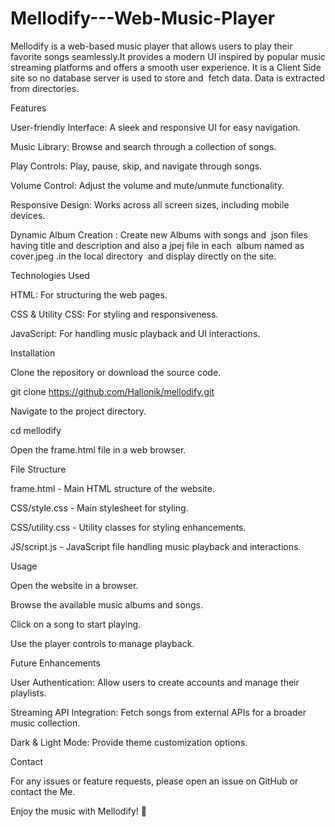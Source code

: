 
# Mellodify---Web-Music-Player
Mellodify is a web-based music player that allows users to  play their favorite songs seamlessly.It provides a modern UI inspired by popular music streaming platforms and offers a smooth user experience. It is a Client Side site so no database server is used to store and  fetch data. Data is extracted from directories.

Features

User-friendly Interface: A sleek and responsive UI for easy navigation.

Music Library: Browse and search through a collection of songs.

Play Controls: Play, pause, skip, and navigate through songs.

Volume Control: Adjust the volume and mute/unmute functionality.

Responsive Design: Works across all screen sizes, including mobile devices.

Dynamic Album Creation : Create new Albums with songs and  json files having title and description and also a jpej file in each  album named as cover.jpeg .in the local directory  and display directly on the site.

Technologies Used

HTML: For structuring the web pages.

CSS & Utility CSS: For styling and responsiveness.

JavaScript: For handling music playback and UI interactions.

Installation

Clone the repository or download the source code.

git clone https://github.com/Hallonik/mellodify.git

Navigate to the project directory.

cd mellodify

Open the frame.html file in a web browser.

File Structure

frame.html - Main HTML structure of the website.

CSS/style.css - Main stylesheet for styling.

CSS/utility.css - Utility classes for styling enhancements.

JS/script.js - JavaScript file handling music playback and interactions.

Usage

Open the website in a browser.

Browse the available music albums and songs.

Click on a song to start playing.

Use the player controls to manage playback.

Future Enhancements

User Authentication: Allow users to create accounts and manage their playlists.

Streaming API Integration: Fetch songs from external APIs for a broader music collection.

Dark & Light Mode: Provide theme customization options.



Contact

For any issues or feature requests, please open an issue on GitHub or contact the Me.

Enjoy the music with Mellodify! 🎵
